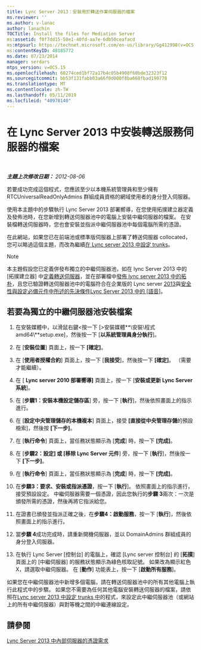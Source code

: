 ```yaml
---
title: Lync Server 2013：安裝用於轉送作業伺服器的檔案
ms.reviewer: ''
ms.author: v-lanac
author: lanachin
TOCTitle: Install the files for Mediation Server
ms:assetid: f0f7dd15-58e1-40fd-aa7e-6db50ceafacd
ms:mtpsurl: https://technet.microsoft.com/en-us/library/Gg412998(v=OCS.15)
ms:contentKeyID: 48185772
ms.date: 07/23/2014
manager: serdars
mtps_version: v=OCS.15
ms.openlocfilehash: 60274ced1bf72a17b4c05b4908f60bde32323f12
ms.sourcegitcommit: bb53f131fabb03a66f0d000f8ba668fbad190778
ms.translationtype: MT
ms.contentlocale: zh-TW
ms.lasthandoff: 05/11/2019
ms.locfileid: "40978140"
---
```

<div data-xmlns="http://www.w3.org/1999/xhtml">

<div class="topic" data-xmlns="http://www.w3.org/1999/xhtml" data-msxsl="urn:schemas-microsoft-com:xslt" data-cs="http://msdn.microsoft.com/en-us/">

<div data-asp="http://msdn2.microsoft.com/asp">

# <a name="install-the-files-for-mediation-server-in-lync-server-2013"></a>在 Lync Server 2013 中安裝轉送服務伺服器的檔案

</div>

<div id="mainSection">

<div id="mainBody">

<span> </span>

_**主題上次修改日期：** 2012-08-06_

若要成功完成這個程式，您應該至少以本機系統管理員和至少擁有 RTCUniversalReadOnlyAdmins 群組成員資格的網域使用者的身分登入伺服器。

使用本主題中的步驟執行 Lync Server 2013 部署嚮導，在您使用拓撲建立器定義及發佈池時，在您新增到轉送伺服器池中的電腦上安裝中繼伺服器的檔案。 在安裝檔轉送伺服器時，您也會安裝並指派中繼伺服器池中每個電腦所需的憑證。

在此網站，如果您已在前端池或標準版伺服器上部署了轉送伺服器 collocated，您可以略過這個主題，而改為繼續[在 Lync server 2013 中設定 trunks](lync-server-2013-configuring-trunks.md)。

<div>


> [!NOTE]  
> 本主題假設您已定義併發布獨立的中繼伺服器池，如在 lync Server 2013 中的 [拓撲建立器] 中<A href="lync-server-2013-define-a-mediation-server-in-topology-builder.md">定義轉送伺服器</A>，並在部署檔中<A href="lync-server-2013-publish-the-topology.md">發佈 lync server 2013 中的拓朴</A>，且您已驗證轉送伺服器池中的電腦符合在企業版的 Lync server <A href="lync-server-2013-software-prerequisites-for-enterprise-voice.md">2013</A>與<A href="lync-server-2013-security-and-configuration-prerequisites-for-enterprise-voice.md">安全性與設定必備元件中所述的先決條件Lync Server 2013 中的 [語音</A>]。



</div>

<div>

## <a name="to-install-the-files-for-a-stand-alone-mediation-server-pool"></a>若要為獨立的中繼伺服器池安裝檔案

1.  在安裝媒體中，以滑鼠右鍵\<按一下 [\>安裝媒體**\\安裝\\程式 amd64\\**setup.exe]，然後按一下 [**以系統管理員身分執行**]。

2.  在 [**安裝位置**] 頁面上，按一下 **[確定]**。

3.  在 [**使用者授權合約**] 頁面上，按一下 [**我接受**]，然後按一下 **[確定]**。 （需要才能繼續）。

4.  在 [ **Lync server 2010 部署嚮導]** 頁面上，按一下 [**安裝或更新 Lync Server 系統**]。

5.  在 [**步驟1：安裝本機設定儲存區**] 旁，按一下 [**執行**]，然後依照畫面上的指示進行。

6.  在 [**設定中央管理儲存的本機複本**] 頁面上，接受 **[直接從中央管理存儲**的預設檢索]，然後按 **[下一步]**。

7.  在 [**執行命令**] 頁面上，當任務狀態顯示為 [**完成**] 時，按一下 **[完成]**。

8.  在 [**步驟2：設定] 或 [移除 Lync Server 元件**] 旁，按一下 [**執行**]，然後按一下 **[下一步]**。

9.  在 [**執行命令**] 頁面上，當任務狀態顯示為 [**完成**] 時，按一下 **[完成]**。

10. 在**步驟3：要求、安裝或指派憑證**，按一下 [**執行**]。 依照畫面上的指示進行，接受預設設定。 中繼伺服器需要一個憑證，因此您執行的**步驟 3**兩次：一次是頒發所需的憑證，然後再將它指派給您。

11. 在證書已頒發並指派正確之後，在**步驟4：啟動服務**，按一下 [**執行**]，然後依照畫面上的指示進行。

12. 當**步驟 4**成功完成時，請重新開機伺服器，並以 DomainAdmins 群組成員的身分登入伺服器。

13. 在執行 Lync Server [控制台] 的電腦上，確認 [Lync server 控制台] 的 [**拓撲**] 頁面上的 [中繼伺服器] 的服務狀態顯示為綠色核取記號。 如果改為顯示紅色 X，請選取中繼伺服器。 在 [**動作**] 功能表上，按一下 [**啟動所有服務**]。

如果您在中繼伺服器池中新增多個電腦，請在轉送伺服器池中的所有其他電腦上執行此程式中的步驟。 如果您不需要為任何其他電腦安裝轉送伺服器的檔案，請依照在[Lync server 2013 中設定 trunks 中](lync-server-2013-configuring-trunks.md)的程式，來設定此中繼伺服器池（或網站上的所有中繼伺服器）與對等機之間的中繼連線設定。

</div>

<div>

## <a name="see-also"></a>請參閱


[Lync Server 2013 中內部伺服器的憑證需求](lync-server-2013-certificate-requirements-for-internal-servers.md)  
  

</div>

</div>

<span> </span>

</div>

</div>

</div>

